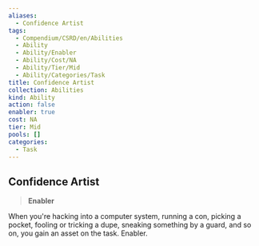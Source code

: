 ```yaml
---
aliases:
  - Confidence Artist
tags:
  - Compendium/CSRD/en/Abilities
  - Ability
  - Ability/Enabler
  - Ability/Cost/NA
  - Ability/Tier/Mid
  - Ability/Categories/Task
title: Confidence Artist
collection: Abilities
kind: Ability
action: false
enabler: true
cost: NA
tier: Mid
pools: []
categories:
  - Task
---
```

## Confidence Artist  
>**Enabler**
  
When you're hacking into a computer system, running a con, picking a pocket, fooling or tricking a dupe, sneaking something by a guard, and so on, you gain an asset on the task. Enabler.